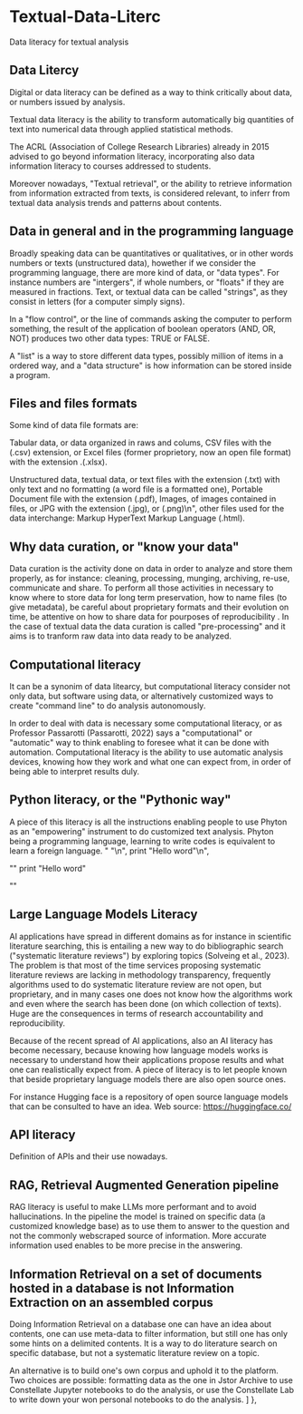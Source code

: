 # Textual-Data-Literc
Data literacy for textual analysis

## Data Litercy 

Digital or data literacy can be defined as a way to think critically about data, or numbers issued by analysis. 

Textual data literacy is the ability to transform automatically big quantities of text into numerical data through applied statistical methods.

The ACRL (Association of College Research Libraries) already in 2015 advised to go beyond information literacy, incorporating also data information literacy to courses addressed to students. 

Moreover nowadays, "Textual retrieval", or the ability to retrieve information from information extracted from texts, is considered relevant, to inferr from textual data analysis trends and patterns about contents.

## Data in general and in the programming language 

Broadly speaking data can be quantitatives or qualitatives, or in other words numbers or texts (unstructured data), howether if we consider the programming language, there are more kind of data, or "data types". 
For instance numbers are "intergers", if whole numbers, or "floats" if they are measured in fractions. 
Text, or textual data can be called "strings", as they consist in letters (for a computer simply signs).

In a "flow control", or the line of commands asking the computer to perform something, the result of the application of boolean operators (AND, OR, NOT) produces two other data types: TRUE or FALSE.

A "list" is a way to store different data types, possibly million of items in a ordered way, and a "data structure" is how information can be stored inside a program.

## Files and files formats

Some kind of data file formats are:

Tabular data, or data organized in raws and colums, CSV files with the (.csv) extension, or Excel files (former proprietory, now an open file format) with the extension .(.xlsx).

Unstructured data, textual data, or text files with the extension (.txt) with only text and no formatting (a word file is a formatted one), Portable Document file with the extension (.pdf),
Images, of images contained in files, or JPG with the extension (.jpg), or (.png)\n", other files used for the data interchange: Markup HyperText Markup Language (.html).

## Why data curation, or "know your data"

Data curation is the activity done on data in order to analyze and store them properly, as for instance: cleaning, processing, munging, archiving, re-use, communicate and share. To perform all those activities in necessary to know where to store data for long term preservation, how to name files (to give metadata), be careful about proprietary formats and their evolution on time, be attentive on how to share data for pourposes of reproducibility .
In the case of textual data the data curation is called "pre-processing" and it aims is to tranform raw data into data ready to be analyzed.

## Computational literacy

It can be a synonim of data litearcy, but computational literacy consider not only data, but software using data, or alternatively customized ways to create "command line" to do analysis autonomously. 

In order to deal with data is necessary some computational literacy, or as Professor Passarotti (Passarotti, 2022) says a "computational" or "automatic" way to think enabling to foresee what it can be done with automation.
Computational literacy is the ability to use automatic analysis devices, knowing how they work and what one can expect from, in order of being able to interpret results duly.

 
## Python literacy, or the "Pythonic way"

A piece of this literacy is all the instructions enabling people to use Phyton as an "empowering" instrument to do customized text analysis. Phyton being a programming language, learning to write codes is equivalent to learn a foreign language.
"
"\n",
 print "Hello word"\n",

   "" 
   print "Hello word"
   
   ""


## Large Language Models Literacy

AI applications have spread in different domains as for instance in scientific literature searching, this is entailing a new way to do bibliographic search ("systematic literature reviews") by exploring topics (Solveing et al., 2023). The problem is that most of the time services proposing systematic literature reviews are lacking in methodology transparency, frequently algorithms used to do systematic literature review are not open, but proprietary, and in many cases one does not know how the algorithms work and even where the search has been done (on which collection of texts). Huge are the consequences in terms of research accountability and reproducibility.

Because of the recent spread of AI applications, also an AI literacy has become necessary, because knowing how language models works is necessary to understand how their applications propose results and what one can realistically expect from. A piece of  literacy is to let people known that beside proprietary language models there are also open source ones.

For instance Hugging face is a repository of open source language models that can be consulted to have an idea. Web source: https://huggingface.co/

## API literacy

Definition of APIs and their use nowadays.

## RAG, Retrieval Augmented Generation pipeline

RAG literacy is useful to make LLMs more performant and to avoid hallucinations. In the pipeline the model is trained on specific data (a customized knowledge base) as to use them to answer to the question and not the commonly webscraped source of information. More accurate information used enables to be more precise in the answering.


## Information Retrieval on a set of documents hosted in a database is not Information Extraction on an assembled corpus

Doing Information Retrieval on a database one can have an idea about contents, one can use meta-data to filter information, but still one has only some hints on a delimited contents. It is a way to do literature search on specific database, but not a systematic literature review on a topic.

An alternative is to build one's own corpus and uphold it to the platform. Two choices are possible: formatting data as the one in Jstor Archive to use Constellate Jupyter notebooks to do the analysis, or use the Constellate Lab to write down your won personal notebooks to do the analysis.
   ]
  },
